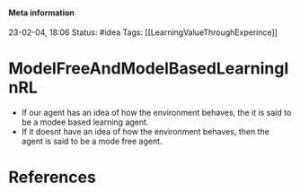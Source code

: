 #### Meta information
23-02-04, 18:06
Status: #idea
Tags: [[LearningValueThroughExperince]]





# ModelFreeAndModelBasedLearningInRL

- If our agent has an idea of how the environment behaves, the it is said to be a modee based learning agent.
- If it doesnt have an idea of how the environment behaves, then the agent is said to be a mode free agent.





# References
